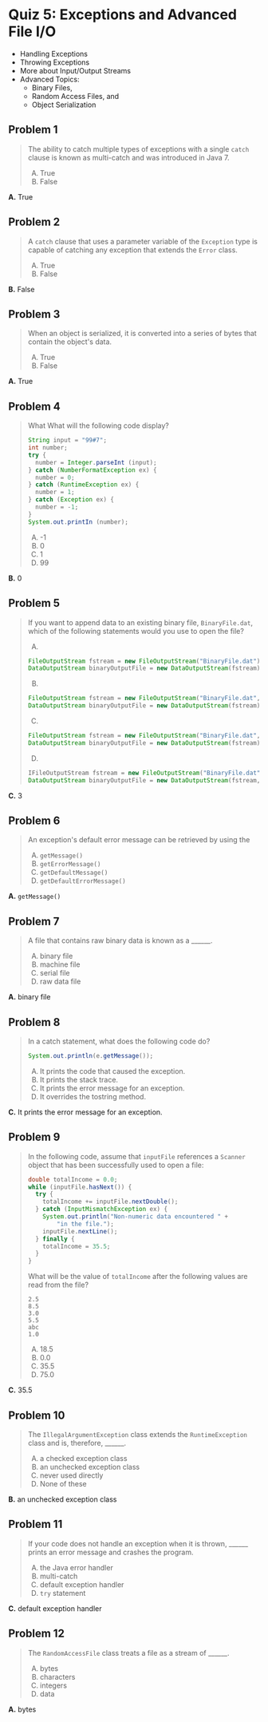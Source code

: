 <style type="text/css">ol { list-style-type: upper-alpha; }</style>

# Quiz 5: Exceptions and Advanced File I/O

- Handling Exceptions
- Throwing Exceptions
- More about Input/Output Streams
- Advanced Topics:
  - Binary Files,
  - Random Access Files, and
  - Object Serialization

## Problem 1

> The ability to catch multiple types of exceptions with a single `catch` clause
  is known as multi-catch and was introduced in Java 7.
>
> 1. True
> 2. False

**A.** True

## Problem 2

> A `catch` clause that uses a parameter variable of the `Exception` type is
  capable of catching any exception that extends the `Error` class.
>
> 1. True
> 2. False

**B.** False

## Problem 3

> When an object is serialized, it is converted into a series of bytes that
  contain the object's data.
>
> 1. True
> 2. False

**A.** True

## Problem 4

> What What will the following code display?
>
> ```java
> String input = "99#7";
> int number;
> try {
>   number = Integer.parseInt (input);
> } catch (NumberFormatException ex) {
>   number = 0;
> } catch (RuntimeException ex) {
>   number = 1;
> } catch (Exception ex) {
>   number = -1;
> }
> System.out.printIn (number);
> ```
>
> 1. -1
> 2. 0
> 3. 1
> 4. 99

**B.** 0

## Problem 5

> If you want to append data to an existing binary file, `BinaryFile.dat`, which
  of the following statements would you use to open the file?
>
> 1.
>
> ```java
> FileOutputStream fstream = new FileOutputStream("BinaryFile.dat");
> DataOutputStream binaryOutputFile = new DataOutputStream(fstream);
> ```
>
> 2.
>
> ```java
> FileOutputStream fstream = new FileOutputStream("BinaryFile.dat", false);
> DataOutputStream binaryOutputFile = new DataOutputStream(fstream);
> ```
>
> 3.
>
> ```java
> FileOutputStream fstream = new FileOutputStream("BinaryFile.dat", true);
> DataOutputStream binaryOutputFile = new DataOutputStream(fstream);
> ```
>
> 4.
>
> ```java
> IFileOutputStream fstream = new FileOutputStream("BinaryFile.dat");
> DataOutputStream binaryOutputFile = new DataOutputStream(fstream, true);
> ```

**C.** 3

## Problem 6

> An exception's default error message can be retrieved by using the
>
> 1. `getMessage()`
> 2. `getErrorMessage()`
> 3. `getDefaultMessage()`
> 4. `getDefaultErrorMessage()`

**A.** `getMessage()`

## Problem 7

> A file that contains raw binary data is known as a ______.
>
> 1. binary file
> 2. machine file
> 3. serial file
> 4. raw data file

**A.** binary file

## Problem 8

> In a catch statement, what does the following code do?
>
> ```java
> System.out.println(e.getMessage());
> ```
>
> 1. It prints the code that caused the exception.
> 2. It prints the stack trace.
> 3. It prints the error message for an exception.
> 4. It overrides the tostring method.

**C.** It prints the error message for an exception.

## Problem 9

> In the following code, assume that `inputFile` references a `Scanner` object
  that has been successfully used to open a file:
>
> ```java
> double totalIncome = 0.0;
> while (inputFile.hasNext()) {
>   try {
>     totalIncome += inputFile.nextDouble();
>   } catch (InputMismatchException ex) {
>     System.out.println("Non-numeric data encountered " +
>         "in the file.");
>     inputFile.nextLine();
>   } finally {
>     totalIncome = 35.5;
>   }
> }
> ```
>
> What will be the value of `totalIncome` after the following values are read
  from the file?
>
> ```
> 2.5
> 8.5
> 3.0
> 5.5
> abc
> 1.0
> ```
>
> 1. 18.5
> 2. 0.0
> 3. 35.5
> 4. 75.0

**C.** 35.5

## Problem 10

> The `IllegalArgumentException` class extends the `RuntimeException` class and
  is, therefore, ______.
>
> 1. a checked exception class
> 2. an unchecked exception class
> 3. never used directly
> 4. None of these

**B.** an unchecked exception class

## Problem 11

> If your code does not handle an exception when it is thrown, ______ prints an
  error message and crashes the program.
>
> 1. the Java error handler
> 2. multi-catch
> 3. default exception handler
> 4. `try` statement

**C.** default exception handler

## Problem 12

> The `RandomAccessFile` class treats a file as a stream of ______.
>
> 1. bytes
> 2. characters
> 3. integers
> 4. data

**A.** bytes
